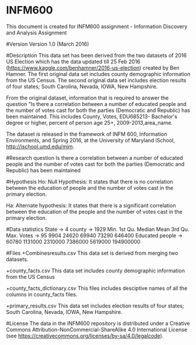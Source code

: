 # INFM600
This document is created for INFM600 assignment - Information Discovery and Analysis Assignment

#Version
Version 1.0 (March 2016)

#Description
This data set has been derived from the two datasets of 2016 US Election which has the data updated till 25 Feb 2016 (https://www.kaggle.com/benhamner/2016-us-election) created by Ben Hamner. The first original data set includes county demographic information from the US Census. The second original data set includes election results of four states; South Carolina, Nevada, IOWA, New Hampshire.

From the original dataset, information that is required to answer the question "Is there a correlation between a number of educated people and the number of votes cast for both the parties (Democratic and Republic) has been maintained. This includes County, Votes, EDU685213- Bachelor's degree or higher, percent of person age 25+, 2009-2013,area_name. 

The dataset is released in the framework of INFM 600, Information Environments, and Spring 2016, at the University of Maryland iSchool, http://ischool.umd.edu/mim.

#Research question
Is there a correlation between a number of educated people and the number of votes cast for both the parties (Democratic and Republic) has been maintained

#Hypothesis
Ho: Null Hypothesis: It states that there is no correlation between the education of people and the number of votes cast in the primary election.

Ha: Alternate hypothesis: It states that there is a significant correlation between the education of the people and the number of votes cast in the primary election.

#Data statistics
State -> 4
county ->  1929
                       Min.   1st Qu.   Median    Mean      3rd Qu.    Max. 
Votes  ->              95    9904      24620      69940     73290    646400
Educated people  ->  60780   1131000   2310000   7386000    5619000 194900000

#Files
+Combinesresults.csv
 This data set is derived from merging two datasets.

+county_facts.csv
 This data set includes county demographic information from the US Census

+county_facts_dictionary.csv
 This files includes desciptive names of all the columns in county_facts files.

+primary_results.csv
 This data set includes election results of four states; South Carolina, Nevada, IOWA, New Hampshire.

#License
The data in the INFM600 repository is distributed under a Creative Commons 
Attribution-NonCommercial-ShareAlike 4.0 International License (see 
https://creativecommons.org/licenses/by-sa/4.0/legalcode).






